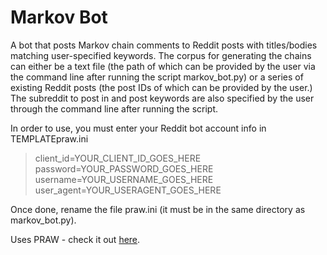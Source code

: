 # Markov Bot
A bot that posts Markov chain comments to Reddit posts with titles/bodies matching user-specified keywords.  The corpus for generating the chains can either be a text file (the path of which can be provided by the user via the command line after running the script markov_bot.py) or a series of existing Reddit posts (the post IDs of which can be provided by the user.)  The subreddit to post in and post keywords are also specified by the user through the command line after running the script.

In order to use, you must enter your Reddit bot account info in TEMPLATEpraw.ini 

> client_id=YOUR_CLIENT_ID_GOES_HERE
> password=YOUR_PASSWORD_GOES_HERE
> username=YOUR_USERNAME_GOES_HERE
> user_agent=YOUR_USERAGENT_GOES_HERE

Once done, rename the file praw.ini (it must be in the same directory as markov_bot.py).

Uses PRAW - check it out [here](https://praw.readthedocs.io/en/latest/).

